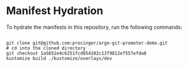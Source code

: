
# Manifest Hydration

To hydrate the manifests in this repository, run the following commands:

```shell

git clone git@github.com:procinger/argo-git-promoter-demo.git
# cd into the cloned directory
git checkout 1a5652e4c6251fcd854102c13f9812ef557efda8
kustomize build ./kustomize/overlays/dev
```
